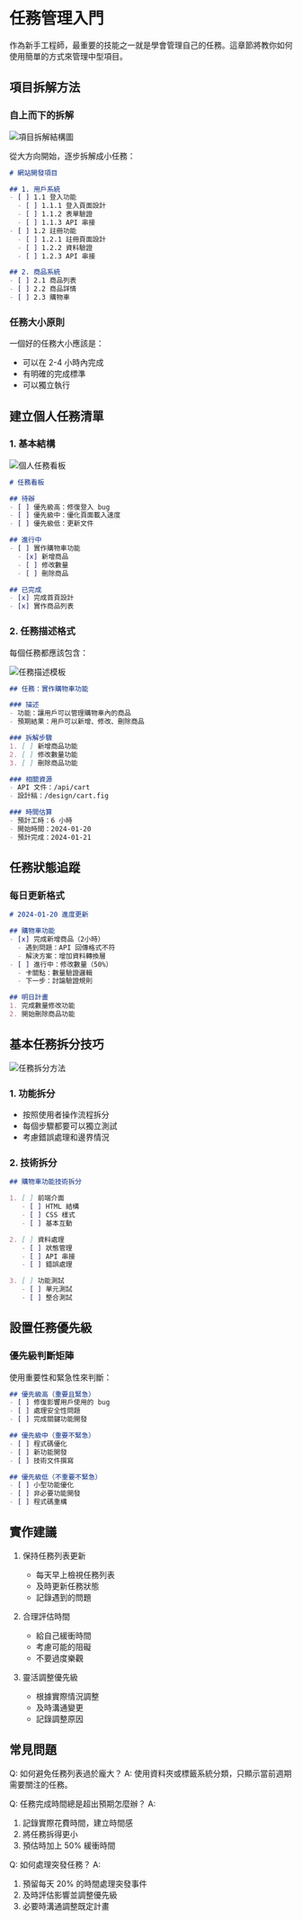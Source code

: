 # 任務管理入門

作為新手工程師，最重要的技能之一就是學會管理自己的任務。這章節將教你如何使用簡單的方式來管理中型項目。

## 項目拆解方法

### 自上而下的拆解

![項目拆解結構圖](images/task-breakdown.svg)

從大方向開始，逐步拆解成小任務：

```markdown
# 網站開發項目

## 1. 用戶系統
- [ ] 1.1 登入功能
  - [ ] 1.1.1 登入頁面設計
  - [ ] 1.1.2 表單驗證
  - [ ] 1.1.3 API 串接
- [ ] 1.2 註冊功能
  - [ ] 1.2.1 註冊頁面設計
  - [ ] 1.2.2 資料驗證
  - [ ] 1.2.3 API 串接

## 2. 商品系統
- [ ] 2.1 商品列表
- [ ] 2.2 商品詳情
- [ ] 2.3 購物車
```

### 任務大小原則

一個好的任務大小應該是：
- 可以在 2-4 小時內完成
- 有明確的完成標準
- 可以獨立執行

## 建立個人任務清單

### 1. 基本結構

![個人任務看板](images/task-board.svg)

```markdown
# 任務看板

## 待辦
- [ ] 優先級高：修復登入 bug
- [ ] 優先級中：優化頁面載入速度
- [ ] 優先級低：更新文件

## 進行中
- [ ] 實作購物車功能
  - [x] 新增商品
  - [ ] 修改數量
  - [ ] 刪除商品

## 已完成
- [x] 完成首頁設計
- [x] 實作商品列表
```

### 2. 任務描述格式

每個任務都應該包含：

![任務描述模板](images/task-description.svg)

```markdown
## 任務：實作購物車功能

### 描述
- 功能：讓用戶可以管理購物車內的商品
- 預期結果：用戶可以新增、修改、刪除商品

### 拆解步驟
1. [ ] 新增商品功能
2. [ ] 修改數量功能
3. [ ] 刪除商品功能

### 相關資源
- API 文件：/api/cart
- 設計稿：/design/cart.fig

### 時間估算
- 預計工時：6 小時
- 開始時間：2024-01-20
- 預計完成：2024-01-21
```

## 任務狀態追蹤

### 每日更新格式

```markdown
# 2024-01-20 進度更新

## 購物車功能
- [x] 完成新增商品（2小時）
  - 遇到問題：API 回傳格式不符
  - 解決方案：增加資料轉換層
- [ ] 進行中：修改數量（50%）
  - 卡關點：數量驗證邏輯
  - 下一步：討論驗證規則

## 明日計畫
1. 完成數量修改功能
2. 開始刪除商品功能
```

## 基本任務拆分技巧

![任務拆分方法](images/task-split-methods.svg)

### 1. 功能拆分
- 按照使用者操作流程拆分
- 每個步驟都要可以獨立測試
- 考慮錯誤處理和邊界情況

### 2. 技術拆分
```markdown
## 購物車功能技術拆分

1. [ ] 前端介面
   - [ ] HTML 結構
   - [ ] CSS 樣式
   - [ ] 基本互動

2. [ ] 資料處理
   - [ ] 狀態管理
   - [ ] API 串接
   - [ ] 錯誤處理

3. [ ] 功能測試
   - [ ] 單元測試
   - [ ] 整合測試
```

## 設置任務優先級

### 優先級判斷矩陣

使用重要性和緊急性來判斷：

```markdown
## 優先級高（重要且緊急）
- [ ] 修復影響用戶使用的 bug
- [ ] 處理安全性問題
- [ ] 完成關鍵功能開發

## 優先級中（重要不緊急）
- [ ] 程式碼優化
- [ ] 新功能開發
- [ ] 技術文件撰寫

## 優先級低（不重要不緊急）
- [ ] 小型功能優化
- [ ] 非必要功能開發
- [ ] 程式碼重構
```

## 實作建議

1. 保持任務列表更新
   * 每天早上檢視任務列表
   * 及時更新任務狀態
   * 記錄遇到的問題

2. 合理評估時間
   * 給自己緩衝時間
   * 考慮可能的阻礙
   * 不要過度樂觀

3. 靈活調整優先級
   * 根據實際情況調整
   * 及時溝通變更
   * 記錄調整原因

## 常見問題

Q: 如何避免任務列表過於龐大？
A: 使用資料夾或標籤系統分類，只顯示當前週期需要關注的任務。

Q: 任務完成時間總是超出預期怎麼辦？
A: 
1. 記錄實際花費時間，建立時間感
2. 將任務拆得更小
3. 預估時加上 50% 緩衝時間

Q: 如何處理突發任務？
A: 
1. 預留每天 20% 的時間處理突發事件
2. 及時評估影響並調整優先級
3. 必要時溝通調整既定計畫 